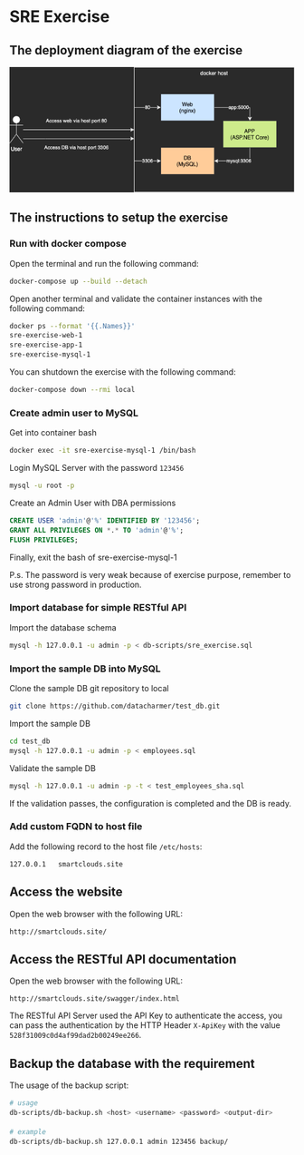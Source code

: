 # SRE Exercise

## The deployment diagram of the exercise

![Deployment diagram](uml/deployment.drawio.png)

## The instructions to setup the exercise

### Run with docker compose

Open the terminal and run the following command:

```bash
docker-compose up --build --detach
```

Open another terminal and validate the container instances with the following command:

```bash
docker ps --format '{{.Names}}'
sre-exercise-web-1
sre-exercise-app-1
sre-exercise-mysql-1
```

You can shutdown the exercise with the following command:

```bash
docker-compose down --rmi local
```

### Create admin user to MySQL

Get into container bash

```bash
docker exec -it sre-exercise-mysql-1 /bin/bash
```

Login MySQL Server with the password `123456`

```bash
mysql -u root -p
```

Create an Admin User with DBA permissions

```sql
CREATE USER 'admin'@'%' IDENTIFIED BY '123456';
GRANT ALL PRIVILEGES ON *.* TO 'admin'@'%';
FLUSH PRIVILEGES;
```

Finally, exit the bash of sre-exercise-mysql-1

P.s. The password is very weak because of exercise purpose, remember to use strong password in production.

### Import database for simple RESTful API

Import the database schema

```bash
mysql -h 127.0.0.1 -u admin -p < db-scripts/sre_exercise.sql
```

### Import the sample DB into MySQL

Clone the sample DB git repository to local

```bash
git clone https://github.com/datacharmer/test_db.git
```

Import the sample DB

```bash
cd test_db
mysql -h 127.0.0.1 -u admin -p < employees.sql
```

Validate the sample DB

```bash
mysql -h 127.0.0.1 -u admin -p -t < test_employees_sha.sql
```

If the validation passes, the configuration is completed and the DB is ready.

### Add custom FQDN to host file

Add the following record to the host file `/etc/hosts`:

```
127.0.0.1   smartclouds.site
```

## Access the website

Open the web browser with the following URL:

```
http://smartclouds.site/
```

## Access the RESTful API documentation

Open the web browser with the following URL:

```
http://smartclouds.site/swagger/index.html
```

The RESTful API Server used the API Key to authenticate the access, you can pass the authentication by the HTTP Header `X-ApiKey` with the value `528f31009c0d4af99dad2b00249ee266`.

## Backup the database with the requirement

The usage of the backup script:

```bash
# usage
db-scripts/db-backup.sh <host> <username> <password> <output-dir>

# example
db-scripts/db-backup.sh 127.0.0.1 admin 123456 backup/
```